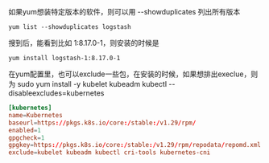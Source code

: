 如果yum想装特定版本的软件，则可以用 --showduplicates 列出所有版本
```
yum list --showduplicates logstash
```

搜到后，能看到比如 1:8.17.0-1，则安装的时候是
```
yum install logstash-1:8.17.0-1
```


在yum配置里，也可以exclude一些包，在安装的时候，如果想排出execlue，则为
sudo yum install -y kubelet kubeadm kubectl --disableexcludes=kubernetes

```toml
[kubernetes]
name=Kubernetes
baseurl=https://pkgs.k8s.io/core:/stable:/v1.29/rpm/
enabled=1
gpgcheck=1
gpgkey=https://pkgs.k8s.io/core:/stable:/v1.29/rpm/repodata/repomd.xml.key
exclude=kubelet kubeadm kubectl cri-tools kubernetes-cni
```